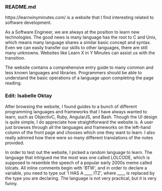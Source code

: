<h3>README.md </h3>

<p>https://learnxinyminutes.com/ is a website that I find interesting related to software development. </p>
<p>As a Software Engineer, we are always at the position to learn new technologies. The good news is many language has the root to C and Unix, which means many language shares a similar basic concept and syntax. Even we can easily transfer our skills to other languages, there are still many unknowns. Websites like Learn X in Y Minutes can assist us with the transition.</p>
<p>The website contains a comprehensive entry guide to many common and less known languages and libraries. Programmers should be able to understand the basic operations of a language upon completing the page reading. </p>

<h3>Edit: Isabelle Oktay</h3>
<p>After browsing the website, I found guides to a bunch of different  programming languages and frameworks that I have always wanted to learn, such as ObjectivC, Ruby, AngularJS, and Bash. Though the UI design is quite simple, I do appreciate how straightforward the website is. A user just browses through all the languages and frameworks on the left-hand column of the front page and chooses which one they want to learn. I also really admired how there were so many different translations of the notes provided.</p>

<p>In order to test out the website, I picked a random language to learn. The language that intrigued me the most was one called LOLCODE, which is supposed to resemble the speech of a popular early 2000s meme called lolcats. All inline comments begin with 'BTW', and in order to declare a variable, you need to type out 'I HAS A ____ ITZ', where ____ is replaced by the type you are declaring. The language is not very practical, but it is very funny.</p>